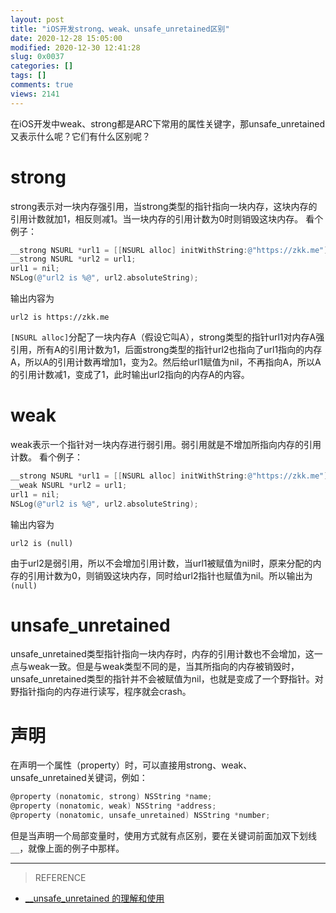 ```yaml
---
layout: post
title: "iOS开发strong、weak、unsafe_unretained区别"
date: 2020-12-28 15:05:00
modified: 2020-12-30 12:41:28
slug: 0x0037
categories: []
tags: []
comments: true
views: 2141
---
```

在iOS开发中weak、strong都是ARC下常用的属性关键字，那unsafe_unretained又表示什么呢？它们有什么区别呢？
<!--more-->
# strong
strong表示对一块内存强引用，当strong类型的指针指向一块内存，这块内存的引用计数就加1，相反则减1。当一块内存的引用计数为0时则销毁这块内存。
看个例子：
```objective-c
__strong NSURL *url1 = [[NSURL alloc] initWithString:@"https://zkk.me"];
__strong NSURL *url2 = url1;
url1 = nil;
NSLog(@"url2 is %@", url2.absoluteString);
```
输出内容为
```
url2 is https://zkk.me
```
`[NSURL alloc]`分配了一块内存A（假设它叫A），strong类型的指针url1对内存A强引用，所有A的引用计数为1，后面strong类型的指针url2也指向了url1指向的内存A，所以A的引用计数再增加1，变为2。然后给url1赋值为nil，不再指向A，所以A的引用计数减1，变成了1，此时输出url2指向的内存A的内容。

# weak
weak表示一个指针对一块内存进行弱引用。弱引用就是不增加所指向内存的引用计数。
看个例子：
```objective-c
__strong NSURL *url1 = [[NSURL alloc] initWithString:@"https://zkk.me"];
__weak NSURL *url2 = url1;
url1 = nil;
NSLog(@"url2 is %@", url2.absoluteString);
```
输出内容为
```
url2 is (null)
```
由于url2是弱引用，所以不会增加引用计数，当url1被赋值为nil时，原来分配的内存的引用计数为0，则销毁这块内存，同时给url2指针也赋值为nil。所以输出为`(null)`

# unsafe_unretained
unsafe_unretained类型指针指向一块内存时，内存的引用计数也不会增加，这一点与weak一致。但是与weak类型不同的是，当其所指向的内存被销毁时，unsafe_unretained类型的指针并不会被赋值为nil，也就是变成了一个野指针。对野指针指向的内存进行读写，程序就会crash。

# 声明
在声明一个属性（property）时，可以直接用strong、weak、unsafe_unretained关键词，例如：
```objective-c
@property (nonatomic, strong) NSString *name;
@property (nonatomic, weak) NSString *address;
@property (nonatomic, unsafe_unretained) NSString *number;
```
但是当声明一个局部变量时，使用方式就有点区别，要在关键词前面加双下划线`__`，就像上面的例子中那样。

------------


> REFERENCE
- [__unsafe_unretained 的理解和使用](https://www.jianshu.com/p/bd6aa1e62717 "__unsafe_unretained 的理解和使用")